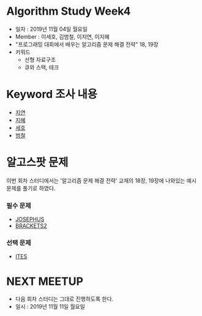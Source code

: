 # Algorithm Study Week4
- 일자 : 2019년 11월 04일 월요일
- Member : 이세호, 김범철, 이지연, 이지혜
- "프로그래밍 대회에서 배우는 알고리즘 문제 해결 전략" 18, 19장
- 키워드
    - 선형 자료구조
    - 큐와 스택, 테크

# Keyword 조사 내용
- [지연]()
- [지혜]()
- [세호]()
- [범철]()

# 알고스팟 문제
이번 회차 스터디에서는 '알고리즘 문제 해결 전략' 교재의 18장, 19장에 나와있는 예시 문제를 풀기로 하였다.

### 필수 문제
- [JOSEPHUS](https://algospot.com/judge/problem/read/JOSEPHUS)
- [BRACKETS2](https://algospot.com/judge/problem/read/BRACKETS2)

### 선택 문제
- [ITES](https://algospot.com/judge/problem/read/ITES)


# NEXT MEETUP
- 다음 회차 스터디는 그대로 진행하도록 한다.
- 일시 : 2019년 11월 11일 월요일
